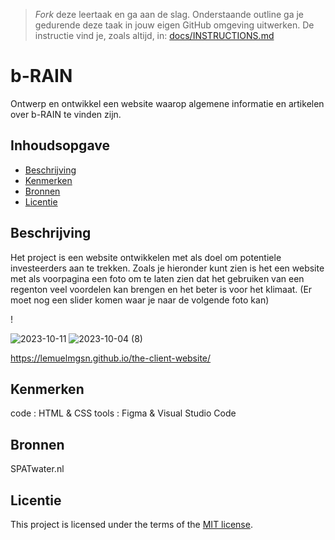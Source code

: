 > _Fork_ deze leertaak en ga aan de slag. Onderstaande outline ga je gedurende deze taak in jouw eigen GitHub omgeving uitwerken. De instructie vind je, zoals altijd, in: [docs/INSTRUCTIONS.md](docs/INSTRUCTIONS.md)

# b-RAIN

<!-- Geef je project een titel en schrijf in één zin wat het is -->
Ontwerp en ontwikkel een website waarop algemene informatie en artikelen over b-RAIN te vinden zijn.
## Inhoudsopgave

  * [Beschrijving](#beschrijving)
  * [Kenmerken](#kenmerken)
  * [Bronnen](#bronnen)
  * [Licentie](#licentie)

## Beschrijving
Het project is een website ontwikkelen met als doel om potentiele investeerders aan te trekken.
Zoals je hieronder kunt zien is het een website met als voorpagina een foto om te laten zien dat het gebruiken van een regenton veel voordelen kan brengen en het beter is voor het klimaat. (Er moet nog een slider komen waar je naar de volgende foto kan)
<!-- In de Beschrijving staat hoe je project er uit ziet, hoe het werkt en wat je er mee kan. -->
<!-- Voeg een mooie poster visual toe 📸 -->!
![2023-10-11](https://github.com/lemuelmgsn/the-client-website/assets/144004180/b16b7338-3b55-4b7a-922b-7eedc24c9805)
![2023-10-04 (8)](https://github.com/lemuelmgsn/the-client-website/assets/144004180/6458fbbd-320f-4138-8731-73f744fc0342)

<!-- Voeg een link toe naar Github Pages 🌐-->
https://lemuelmgsn.github.io/the-client-website/

## Kenmerken
code : HTML & CSS
tools : Figma & Visual Studio Code
<!-- Bij Kenmerken staat welke technieken zijn gebruikt en hoe. Wat is de HTML structuur? Wat zijn de belangrijkste dingen in CSS? Wat is er met Javascript gedaan en hoe? Misschien heb je een framwork of library gebruikt? -->

## Bronnen

SPATwater.nl


## Licentie

This project is licensed under the terms of the [MIT license](./LICENSE).
